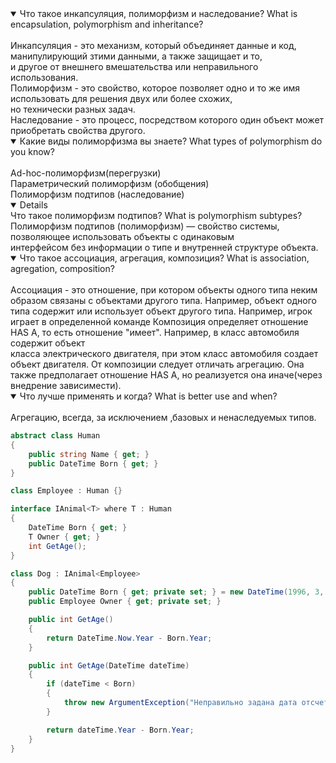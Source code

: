 <details open>
<summary>Что такое инкапсуляция, полиморфизм и наследование? What is encapsulation, polymorphism and inheritance?</summary>
<br>
Инкапсуляция - это механизм, который объединяет данные и код, манипулирующий зтими данными, а также защищает и то, <br>и другое от внешнего вмешательства или неправильного использования.<br>
Полиморфизм - это свойство, которое позволяет одно и то же имя использовать для решения двух или более схожих,<br> но технически разных задач.<br>
Наследование - это процесс, посредством которого один объект может приобретать свойства другого.
</details>


<details open>
<summary>Какие виды полиморфизма вы знаете?
What types of polymorphism do you know?</summary>
<br>
Ad-hoc-полиморфизм(перегрузки)<br>
Параметрический полиморфизм (обобщения)<br>
Полиморфизм подтипов (наследование)<br>
</details>


<details open>Что такое полиморфизм подтипов?
What is polymorphism subtypes?</summary>
<br>
Полиморфизм подтипов (полиморфизм) — свойство системы, позволяющее использовать объекты с одинаковым <br>интерфейсом без информации о типе и внутренней структуре объекта.
</details>


<details open>
<summary>Что такое ассоциация, агрегация, композиция?
What is association, agregation, composition?</summary>
<br>
Ассоциация - это отношение, при котором объекты одного типа неким образом связаны с объектами другого типа. Например, объект одного типа содержит или использует объект другого типа. Например, игрок играет в определенной команде
Композиция определяет отношение HAS A, то есть отношение "имеет". Например, в класс автомобиля содержит объект<br> класса электрического двигателя, при этом класс автомобиля создает объект двигателя.
От композиции следует отличать агрегацию. Она также предполагает отношение HAS A, но реализуется она иначе(через внедрение  зависимести).
</details>


<details open>
<summary>Что лучше применять и когда?
What is better use and when?
</summary>
<br>
Агрегацию, всегда, за исключением ,базовых и ненаследуемых типов.
</details>

```C#
abstract class Human
{
    public string Name { get; }
    public DateTime Born { get; }
}

class Employee : Human {}

interface IAnimal<T> where T : Human
{
    DateTime Born { get; }
    T Owner { get; }
    int GetAge();
}

class Dog : IAnimal<Employee>
{
    public DateTime Born { get; private set; } = new DateTime(1996, 3, 24);
    public Employee Owner { get; private set; }

    public int GetAge()
    {
        return DateTime.Now.Year - Born.Year;
    }

    public int GetAge(DateTime dateTime)
    {
        if (dateTime < Born)
        {
            throw new ArgumentException("Неправильно задана дата отсчета");
        }

        return dateTime.Year - Born.Year;
    }
}
```

